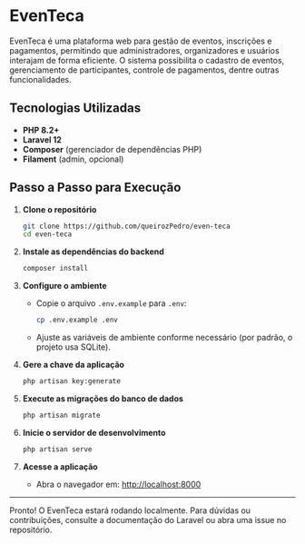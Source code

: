 
# EvenTeca

EvenTeca é uma plataforma web para gestão de eventos, inscrições e pagamentos, permitindo que administradores, organizadores e usuários interajam de forma eficiente. O sistema possibilita o cadastro de eventos, gerenciamento de participantes, controle de pagamentos, dentre outras funcionalidades.

## Tecnologias Utilizadas

- **PHP 8.2+**
- **Laravel 12**
- **Composer** (gerenciador de dependências PHP)
- **Filament** (admin, opcional)

## Passo a Passo para Execução

1. **Clone o repositório**
   ```bash
   git clone https://github.com/queirozPedro/even-teca
   cd even-teca
   ```

2. **Instale as dependências do backend**
   ```bash
   composer install
   ```

3. **Configure o ambiente**
   - Copie o arquivo `.env.example` para `.env`:
     ```bash
     cp .env.example .env
     ```
   - Ajuste as variáveis de ambiente conforme necessário (por padrão, o projeto usa SQLite).

4. **Gere a chave da aplicação**
   ```bash
   php artisan key:generate
   ```

5. **Execute as migrações do banco de dados**
   ```bash
   php artisan migrate
   ```

6. **Inicie o servidor de desenvolvimento**
   ```bash
   php artisan serve
   ```

7. **Acesse a aplicação**
    - Abra o navegador em: [http://localhost:8000](http://localhost:8000)

---
Pronto! O EvenTeca estará rodando localmente. Para dúvidas ou contribuições, consulte a documentação do Laravel ou abra uma issue no repositório.
